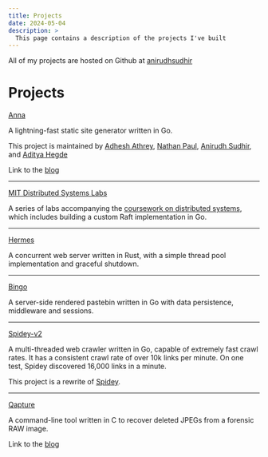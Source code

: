 ```yaml
---
title: Projects
date: 2024-05-04
description: >
  This page contains a description of the projects I've built
---
```


All of my projects are hosted on Github at [anirudhsudhir](https://github.com/anirudhsudhir)

# Projects

[Anna](https://github.com/anna-ssg/Anna)

A lightning-fast static site generator written in Go.

This project is maintained by [Adhesh Athrey](https://github.com/DedLad), [Nathan Paul](https://github.com/polarhive), [Anirudh Sudhir](https://github.com/anirudhsudhir), and [Aditya Hegde](https://github.com/bwaklog)

Link to the [blog](/posts/building-anna)

---

[MIT Distributed Systems Labs](https://github.com/anirudhsudhir/mit_dist_sys_labs)

A series of labs accompanying the [coursework on distributed systems](https://pdos.csail.mit.edu/6.824/index.html), which includes building a custom Raft implementation in Go.

---

[Hermes](https://github.com/anirudhsudhir/hermes)

A concurrent web server written in Rust, with a simple thread pool implementation and graceful shutdown.

---

[Bingo](https://github.com/anirudhsudhir/Bingo)

A server-side rendered pastebin written in Go with data persistence, middleware and sessions.

---

[Spidey-v2](https://github.com/anirudhsudhir/Spidey-v2)

A multi-threaded web crawler written in Go, capable of extremely fast crawl rates.
It has a consistent crawl rate of over 10k links per minute.
On one test, Spidey discovered 16,000 links in a minute.

This project is a rewrite of [Spidey](https://github.com/anirudhsudhir/Spidey).

---

[Qapture](https://github.com/anirudhsudhir/Qapture)

A command-line tool written in C to recover deleted JPEGs from a forensic RAW image.

Link to the [blog](/posts/qapture)
